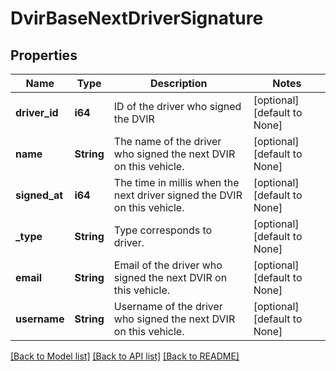 # DvirBaseNextDriverSignature

## Properties
Name | Type | Description | Notes
------------ | ------------- | ------------- | -------------
**driver_id** | **i64** | ID of the driver who signed the DVIR | [optional] [default to None]
**name** | **String** | The name of the driver who signed the next DVIR on this vehicle. | [optional] [default to None]
**signed_at** | **i64** | The time in millis when the next driver signed the DVIR on this vehicle. | [optional] [default to None]
**_type** | **String** | Type corresponds to driver. | [optional] [default to None]
**email** | **String** | Email of the  driver who signed the next DVIR on this vehicle. | [optional] [default to None]
**username** | **String** | Username of the  driver who signed the next DVIR on this vehicle. | [optional] [default to None]

[[Back to Model list]](../README.md#documentation-for-models) [[Back to API list]](../README.md#documentation-for-api-endpoints) [[Back to README]](../README.md)


